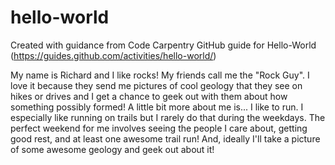 # hello-world
Created with guidance from Code Carpentry GitHub guide for Hello-World (https://guides.github.com/activities/hello-world/)

My name is Richard and I like rocks!  My friends call me the "Rock Guy".  I love it because they send me pictures of cool geology that they see on hikes or drives and I get a chance to geek out with them about how something possibly formed! 
A little bit more about me is...  I like to run.  I especially like running on trails but I rarely do that during the weekdays.  The perfect weekend for me involves seeing the people I care about, getting good rest, and at least one awesome trail run!  And, ideally I'll take a picture of some awesome geology and geek out about it!
